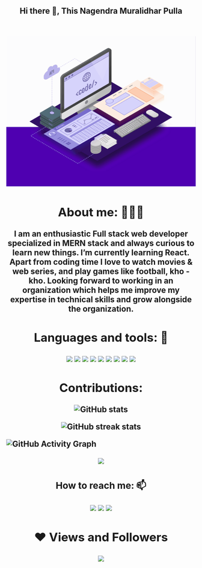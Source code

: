 

<h2 align="center"> Hi there 👋, This Nagendra Muralidhar Pulla <h2>



  
 
  <div>

 <br>
    <div align="center">
 <img  height= 400px  src="https://github.com/nag-murali/nag-murali/blob/main/images/web-development.gif" />
    </div>
 
 <h2 align="center">About me: 👨🏽‍💻</h2>

 <p align= "center">I am an enthusiastic Full stack web developer  specialized in MERN stack and always curious to learn new things.  I’m currently learning  React. Apart from coding time I love to watch movies & web series, and play  games like football, kho - kho. Looking forward to working in an organization which helps me  improve my expertise in technical skills and grow alongside the organization. </p>

<h2 align="center">Languages and tools: 🧰</h2>

<div align="center">
<p>
  
<!--     <img src="https://img.shields.io/badge/Git-F05032?style=for-the-badge&logo=git&logoColor=white" /> -->
  <img src="https://img.shields.io/badge/HTML5-E34F26?style=for-the-badge&logo=html5&logoColor=white" />
  <img src="https://img.shields.io/badge/CSS3-1572B6?style=for-the-badge&logo=css3&logoColor=white" />
  <img src="https://img.shields.io/badge/JavaScript-323330?style=for-the-badge&logo=javascript&logoColor=F7DF1E" />
  <img src="https://img.shields.io/badge/Node.js-339933?style=for-the-badge&logo=nodedotjs&logoColor=white" />
  <img src="https://img.shields.io/badge/Express.js-000000?style=for-the-badge&logo=express&logoColor=white" />
  <img src="https://img.shields.io/badge/MongoDB-4EA94B?style=for-the-badge&logo=mongodb&logoColor=white" />
  <img src="https://img.shields.io/badge/redis-%23DD0031.svg?&style=for-the-badge&logo=redis&logoColor=white" />
  <img src="https://img.shields.io/badge/React-20232A?style=for-the-badge&logo=react&logoColor=61DAFB" />
  <img src="https://img.shields.io/badge/Redux-593D88?style=for-the-badge&logo=redux&logoColor=white" />
</p>
</div>



<h2 align= "center"> Contributions: </h2>

    

   <div align="center">
  
![GitHub stats](https://github-readme-stats.vercel.app/api?username=nag-murali&show_icons=true) 
  
 </div>
 
 <div align="center">
   
 ![GitHub streak stats](https://github-readme-streak-stats.herokuapp.com/?user=nag-murali)
     </div>

![GitHub Activity Graph](https://activity-graph.herokuapp.com/graph?username=nag-murali)
      
 <div align="center">
<img  src="https://github-readme-stats.vercel.app/api/top-langs/?username=nag-murali&layout=compact&theme=vue&hide_border=true" />
   </div>

<h3 align="center">How to reach me: 📫</h3>
<div align="center" display="flex">
  <a target="_blank" href="https://www.linkedin.com/in/nagendra-muralidhar-pulla-0a836a21b/"> <img src="https://img.shields.io/badge/LinkedIn-0077B5?style=for-the-badge&logo=linkedin&logoColor=white" /></a>
  <a target="_blank" href="mailto: nagmurali96@gmail.com"><img src="https://img.shields.io/badge/Gmail-D14836?style=for-the-badge&logo=gmail&logoColor=white" /></a>
  <a target="_blank" href="https://github.com/nag-murali"><img src="https://img.shields.io/badge/GitHub-100000?style=for-the-badge&logo=github&logoColor=white" /></a>
</div>

 <h2 align= "center"> ❤ Views and Followers </h2>
<a href="https://github.com/Meghna-DAS/github-profile-views-counter">
 <div align="center">
    <img  src="https://komarev.com/ghpvc/?username=nag-murali">
   </div>

 
<!-- ![Visitor Count](https://profile-counter.glitch.me/{nag-murali}/count.svg) -->
